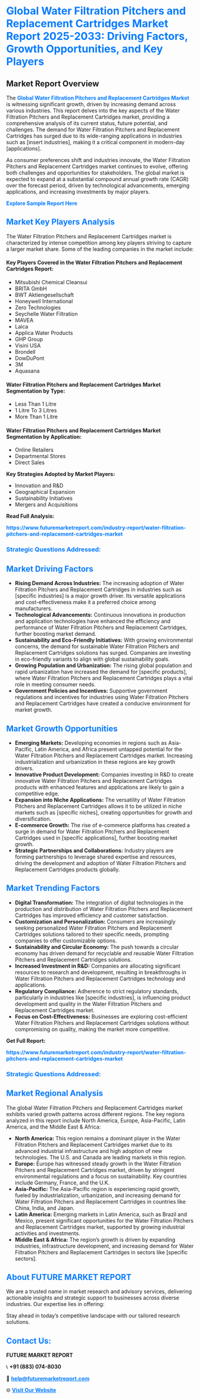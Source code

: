 <h1 style="color: #007BFF;">Global Water Filtration Pitchers and Replacement Cartridges Market Report 2025-2033: Driving Factors, Growth Opportunities, and Key Players</h1>

<section id="overview">
<h2>Market Report Overview</h2>
<p>The <a href="https://www.futuremarketreport.com/industry-report/water-filtration-pitchers-and-replacement-cartridges-market" style="color: #007BFF; text-decoration: none;"><strong>Global Water Filtration Pitchers and Replacement Cartridges Market</strong></a> is witnessing significant growth, driven by increasing demand across various industries. This report delves into the key aspects of the Water Filtration Pitchers and Replacement Cartridges market, providing a comprehensive analysis of its current status, future potential, and challenges. The demand for Water Filtration Pitchers and Replacement Cartridges has surged due to its wide-ranging applications in industries such as [insert industries], making it a critical component in modern-day [applications].</p>
<p>As consumer preferences shift and industries innovate, the Water Filtration Pitchers and Replacement Cartridges market continues to evolve, offering both challenges and opportunities for stakeholders. The global market is expected to expand at a substantial compound annual growth rate (CAGR) over the forecast period, driven by technological advancements, emerging applications, and increasing investments by major players.</p>
</section>

<section id="overview">
<p><a href="https://www.futuremarketreport.com/request-sample/reportId=43151" style="color: #007BFF; text-decoration: none;"><strong>Explore Sample Report Here</strong></a></p>
</section>

<section id="key-players">
<h2 style="color: #007BFF;">Market Key Players Analysis</h2>
<p>The Water Filtration Pitchers and Replacement Cartridges market is characterized by intense competition among key players striving to capture a larger market share. Some of the leading companies in the market include:</p>
<h4>Key Players Covered in the Water Filtration Pitchers and Replacement Cartridges Report:</h4>
<ul><li>Mitsubishi Chemical Cleansui</li><li>BRITA GmbH</li><li>BWT Aktiengesellschaft</li><li>Honeywell International</li><li>Zero Technologies</li><li>Seychelle Water Filtration</li><li>MAVEA</li><li>Laica</li><li>Applica Water Products</li><li>GHP Group</li><li>Visini USA</li><li>Brondell</li><li>DowDuPont</li><li>3M</li><li>Aquasana</li></ul>
<h4>Water Filtration Pitchers and Replacement Cartridges Market Segmentation by Type:</h4>
<ul><li>Less Than 1 Litre</li><li>1 Litre To 3 Litres</li><li>More Than 1 Litre</li></ul>

<h4>Water Filtration Pitchers and Replacement Cartridges Market Segmentation by Application:</h4>
<ul><li>Online Retailers</li><li>Departmental Stores</li><li>Direct Sales</li></ul>
<p><strong>Key Strategies Adopted by Market Players:</strong></p>
<ul>
<li>Innovation and R&D</li>
<li>Geographical Expansion</li>
<li>Sustainability Initiatives</li>
<li>Mergers and Acquisitions</li>
</ul>
</section>

<section>
<p><strong>Read Full Analysis: </strong></p><a href="https://www.futuremarketreport.com/industry-report/water-filtration-pitchers-and-replacement-cartridges-market" style="color: #007BFF; text-decoration: none;"><strong>https://www.futuremarketreport.com/industry-report/water-filtration-pitchers-and-replacement-cartridges-market</strong></a>
<h3 style="color: #007BFF;">Strategic Questions Addressed:</h3>
</section>

<section id="driving-factors">
<h2 style="color: #007BFF;">Market Driving Factors</h2>
<ul>
<li><strong>Rising Demand Across Industries:</strong> The increasing adoption of Water Filtration Pitchers and Replacement Cartridges in industries such as [specific industries] is a major growth driver. Its versatile applications and cost-effectiveness make it a preferred choice among manufacturers.</li>
<li><strong>Technological Advancements:</strong> Continuous innovations in production and application technologies have enhanced the efficiency and performance of Water Filtration Pitchers and Replacement Cartridges, further boosting market demand.</li>
<li><strong>Sustainability and Eco-Friendly Initiatives:</strong> With growing environmental concerns, the demand for sustainable Water Filtration Pitchers and Replacement Cartridges solutions has surged. Companies are investing in eco-friendly variants to align with global sustainability goals.</li>
<li><strong>Growing Population and Urbanization:</strong> The rising global population and rapid urbanization have increased the demand for [specific products], where Water Filtration Pitchers and Replacement Cartridges plays a vital role in meeting consumer needs.</li>
<li><strong>Government Policies and Incentives:</strong> Supportive government regulations and incentives for industries using Water Filtration Pitchers and Replacement Cartridges have created a conducive environment for market growth.</li>
</ul>
</section>

<section id="growth-opportunities">
<h2 style="color: #007BFF;">Market Growth Opportunities</h2>
<ul>
<li><strong>Emerging Markets:</strong> Developing economies in regions such as Asia-Pacific, Latin America, and Africa present untapped potential for the Water Filtration Pitchers and Replacement Cartridges market. Increasing industrialization and urbanization in these regions are key growth drivers.</li>
<li><strong>Innovative Product Development:</strong> Companies investing in R&D to create innovative Water Filtration Pitchers and Replacement Cartridges products with enhanced features and applications are likely to gain a competitive edge.</li>
<li><strong>Expansion into Niche Applications:</strong> The versatility of Water Filtration Pitchers and Replacement Cartridges allows it to be utilized in niche markets such as [specific niches], creating opportunities for growth and diversification.</li>
<li><strong>E-commerce Growth:</strong> The rise of e-commerce platforms has created a surge in demand for Water Filtration Pitchers and Replacement Cartridges used in [specific applications], further boosting market growth.</li>
<li><strong>Strategic Partnerships and Collaborations:</strong> Industry players are forming partnerships to leverage shared expertise and resources, driving the development and adoption of Water Filtration Pitchers and Replacement Cartridges products globally.</li>
</ul>
</section>

<section id="trending-factors">
<h2 style="color: #007BFF;">Market Trending Factors</h2>
<ul>
<li><strong>Digital Transformation:</strong> The integration of digital technologies in the production and distribution of Water Filtration Pitchers and Replacement Cartridges has improved efficiency and customer satisfaction.</li>
<li><strong>Customization and Personalization:</strong> Consumers are increasingly seeking personalized Water Filtration Pitchers and Replacement Cartridges solutions tailored to their specific needs, prompting companies to offer customizable options.</li>
<li><strong>Sustainability and Circular Economy:</strong> The push towards a circular economy has driven demand for recyclable and reusable Water Filtration Pitchers and Replacement Cartridges solutions.</li>
<li><strong>Increased Investment in R&D:</strong> Companies are allocating significant resources to research and development, resulting in breakthroughs in Water Filtration Pitchers and Replacement Cartridges technology and applications.</li>
<li><strong>Regulatory Compliance:</strong> Adherence to strict regulatory standards, particularly in industries like [specific industries], is influencing product development and quality in the Water Filtration Pitchers and Replacement Cartridges market.</li>
<li><strong>Focus on Cost-Effectiveness:</strong> Businesses are exploring cost-efficient Water Filtration Pitchers and Replacement Cartridges solutions without compromising on quality, making the market more competitive.</li>
</ul>
</section>

<section>
<p><strong>Get Full Report: </strong></p><a href="https://www.futuremarketreport.com/industry-report/water-filtration-pitchers-and-replacement-cartridges-market" style="color: #007BFF; text-decoration: none;"><strong>https://www.futuremarketreport.com/industry-report/water-filtration-pitchers-and-replacement-cartridges-market</strong></a>
<h3 style="color: #007BFF;">Strategic Questions Addressed:</h3>
</section>


<section id="regional-analysis">
<h2 style="color: #007BFF;">Market Regional Analysis</h2>
<p>The global Water Filtration Pitchers and Replacement Cartridges market exhibits varied growth patterns across different regions. The key regions analyzed in this report include North America, Europe, Asia-Pacific, Latin America, and the Middle East & Africa:</p>
<ul>
<li><strong>North America:</strong> This region remains a dominant player in the Water Filtration Pitchers and Replacement Cartridges market due to its advanced industrial infrastructure and high adoption of new technologies. The U.S. and Canada are leading markets in this region.</li>
<li><strong>Europe:</strong> Europe has witnessed steady growth in the Water Filtration Pitchers and Replacement Cartridges market, driven by stringent environmental regulations and a focus on sustainability. Key countries include Germany, France, and the U.K.</li>
<li><strong>Asia-Pacific:</strong> The Asia-Pacific region is experiencing rapid growth, fueled by industrialization, urbanization, and increasing demand for Water Filtration Pitchers and Replacement Cartridges in countries like China, India, and Japan.</li>
<li><strong>Latin America:</strong> Emerging markets in Latin America, such as Brazil and Mexico, present significant opportunities for the Water Filtration Pitchers and Replacement Cartridges market, supported by growing industrial activities and investments.</li>
<li><strong>Middle East & Africa:</strong> The region’s growth is driven by expanding industries, infrastructure development, and increasing demand for Water Filtration Pitchers and Replacement Cartridges in sectors like [specific sectors].</li>
</ul>
</section>

<footer>
<h2 style="color: #007BFF;">About FUTURE MARKET REPORT</h2>
<p>We are a trusted name in market research and advisory services, delivering actionable insights and strategic support to businesses across diverse industries. Our expertise lies in offering:</p>

<p>Stay ahead in today’s competitive landscape with our tailored research solutions.</p>

<h2 style="color: #007BFF;">Contact Us:</h2>
<p><strong>FUTURE MARKET REPORT</strong></p>
<p>📞 <strong>+91 (883) 074-8030</strong></p>
<p>📧 <strong><a href="mailto:help@futuremarketreport.com" style="color: #007BFF;">help@futuremarketreport.com</a></strong></p>
<p>🌐 <strong><a href="https://www.futuremarketreport.com/" style="color: #007BFF;">Visit Our Website</a></strong></p>
</footer>